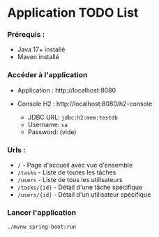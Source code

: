 # Application TODO List

### Prérequis :

- Java 17+ installé
- Maven installé

### Accéder à l'application
- Application : http://localhost:8080
- Console H2 : http://localhost:8080/h2-console

  - JDBC URL: `jdbc:h2:mem:testdb`
  - Username: `sa`
  - Password: (vide)

### Urls :

  - `/` - Page d'accueil avec vue d'ensemble
  - `/tasks` - Liste de toutes les tâches
  - `/users` - Liste de tous les utilisateurs
  - `/tasks/{id}` - Détail d'une tâche spécifique
  - `/users/{id}` - Détail d'un utilisateur spécifique

### Lancer l'application
```bash
./mvnw spring-boot:run
```





